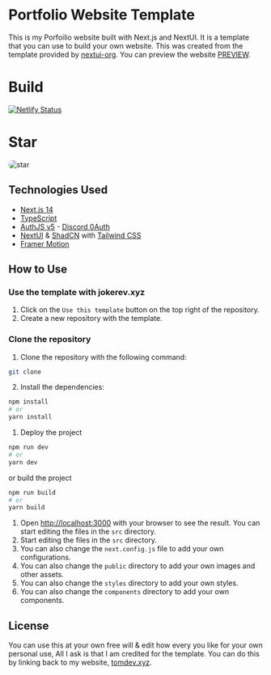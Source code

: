 # Portfolio Website Template

This is my Porfoilio website built with Next.js and NextUI. It is a template that you can use to build your own website.
This was created from the template provided by [nextui-org](https://github.com/nextui-org/next-app-template).
You can preview the website [PREVIEW](https://tomdev.xyz).

# Build
[![Netlify Status](https://api.netlify.com/api/v1/badges/851db577-e644-4c91-9fb2-3a1cb0b926f6/deploy-status)](https://app.netlify.com/sites/funny-bombolone-136075/deploys)

# Star
<img style='border-radius: 10px;' src="https://cdn.tomdev.xyz/img/dev_bo4h5gr1.png" alt="star" />

## Technologies Used

- [Next.js 14](https://nextjs.org/docs/getting-started)
- [TypeScript](https://www.typescriptlang.org/)
- [AuthJS v5](https://authjs.dev) - [Discord 0Auth](https://discord.dev)
- [NextUI](https://nextui.org/) & [ShadCN](https://ui.shadcn.com) with [Tailwind CSS](https://tailwindcss.com/)
- [Framer Motion](https://www.framer.com/motion/)

## How to Use


### Use the template with jokerev.xyz

1. Click on the `Use this template` button on the top right of the repository.
2. Create a new repository with the template.

### Clone the repository

1. Clone the repository with the following command:

```bash
git clone
```

2. Install the dependencies:

```bash
npm install
# or
yarn install
```

1. Deploy the project

```bash
npm run dev
# or
yarn dev
```

or build the project

```bash
npm run build
# or
yarn build
```

1. Open [http://localhost:3000](http://localhost:3000) with your browser to see the result. You can start editing the files in the `src` directory.
2. Start editing the files in the `src` directory.
3. You can also change the `next.config.js` file to add your own configurations.
4. You can also change the `public` directory to add your own images and other assets.
5. You can also change the `styles` directory to add your own styles.
6. You can also change the `components` directory to add your own components.

## License

You can use this at your own free will & edit how every you like for your own personal use, All I ask is that I am credited for the template. You can do this by linking back to my website, [tomdev.xyz](https://tomdev.xyz).